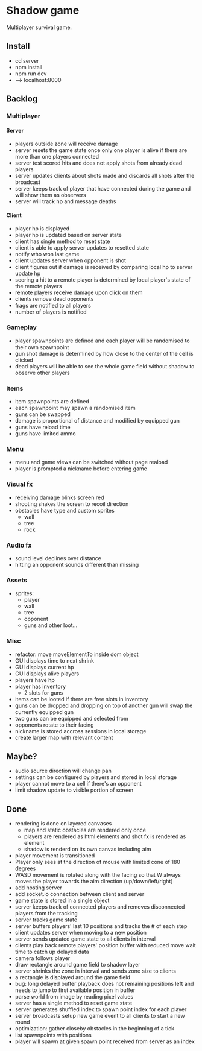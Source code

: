 # Shadow game

Multiplayer survival game.

## Install

- cd server
- npm install
- npm run dev
- --> localhost:8000

## Backlog

### Multiplayer

#### Server

- players outside zone will receive damage
- server resets the game state once only one player is alive if there are more than one players connected
- server test scored hits and does not apply shots from already dead players
- server updates clients about shots made and discards all shots after the broadcast
- server keeps track of player that have connected during the game and will show them as observers
- server will track hp and message deaths

#### Client

- player hp is displayed
- player hp is updated based on server state
- client has single method to reset state
- client is able to apply server updates to resetted state
- notify who won last game
- client updates server when opponent is shot
- client figures out if damage is received by comparing local hp to server update hp
- scoring a hit to a remote player is determined by local player's state of the remote players
- remote players receive damage upon click on them
- clients remove dead opponents
- frags are notified to all players
- number of players is notified

### Gameplay

- player spawnpoints are defined and each player will be randomised to their own spawnpoint
- gun shot damage is determined by how close to the center of the cell is clicked
- dead players will be able to see the whole game field without shadow to observe other players

### Items

- item spawnpoints are defined
- each spawnpoint may spawn a randomised item
- guns can be swapped
- damage is proportional of distance and modified by equipped gun
- guns have reload time
- guns have limited ammo

### Menu

- menu and game views can be switched without page reaload
- player is prompted a nickname before entering game

### Visual fx

- receiving damage blinks screen red
- shooting shakes the screen to recoil direction
- obstacles have type and custom sprites
  - wall
  - tree
  - rock

### Audio fx

- sound level declines over distance
- hitting an opponent sounds different than missing

### Assets

- sprites:
  - player
  - wall
  - tree
  - opponent
  - guns and other loot...

### Misc

- refactor: move moveElementTo inside dom object
- GUI displays time to next shrink
- GUI displays current hp
- GUI displays alive players
- players have hp
- player has inventory
  - 2 slots for guns
- items can be looted if there are free slots in inventory
- guns can be dropped and dropping on top of another gun will swap the currently equipped gun
- two guns can be equipped and selected from
- opponents rotate to their facing
- nickname is stored accross sessions in local storage
- create larger map with relevant content

## Maybe?

- audio source direction will change pan
- settings can be configured by players and stored in local storage
- player cannot move to a cell if there's an opponent
- limit shadow update to visible portion of screen

## Done

- rendering is done on layered canvases
  - map and static obstacles are rendered only once
  - players are rendered as html elements and shot fx is rendered as element
  - shadow is renderd on its own canvas including aim
- player movement is transitioned
- Player only sees at the direction of mouse with limited cone of 180 degrees
- WASD movement is rotated along with the facing so that W always moves the player towards the aim direction (up/down/left/right)
- add hosting server
- add socket.io connection between client and server
- game state is stored in a single object
- server keeps track of connected players and removes disconnected players from the tracking
- server tracks game state
- server buffers players' last 10 positions and tracks the # of each step
- client updates server when moving to a new position
- server sends updated game state to all clients in interval
- clients play back remote players' position buffer with reduced move wait time to catch up delayed data
- camera follows player
- draw rectangle around game field to shadow layer
- server shrinks the zone in interval and sends zone size to clients
- a rectangle is displayed around the game field
- bug: long delayed buffer playback does not remaining positions left and needs to jump to first available position in buffer
- parse world from image by reading pixel values
- server has a single method to reset game state
- server generates shuffled index to spawn point index for each player
- server broadcasts setup new game event to all clients to start a new round
- optimization: gather closeby obstacles in the beginning of a tick
- list spawnpoints with positions
- player will spawn at given spawn point received from server as an index
